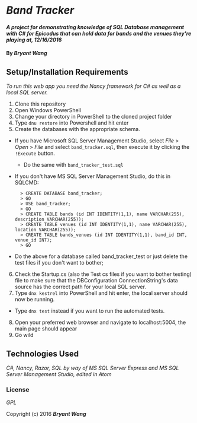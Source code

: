 # _Band Tracker_

#### _A project for demonstrating knowledge of SQL Database management with C# for Epicodus that can hold data for bands and the venues they're playing at, 12/16/2016_

#### By _**Bryant Wang**_

## Setup/Installation Requirements

_To run this web app you need the Nancy framework for C# as well as a local SQL server._

1. Clone this repository
2. Open Windows PowerShell
3. Change your directory in PowerShell to the cloned project folder
4. Type `dnu restore` into Powershell and hit enter
5. Create the databases with the appropriate schema.
  * If you have Microsoft SQL Server Management Studio, select _File_ > _Open_ > _File_ and select `band_tracker.sql`, then execute it by clicking the `!Execute` button.
    * Do the same with `band_tracker_test.sql`
  * If you don't have MS SQL Server Management Studio, do this in SQLCMD:

          > CREATE DATABASE band_tracker;
          > GO
          > USE band_tracker;
          > GO
          > CREATE TABLE bands (id INT IDENTITY(1,1), name VARCHAR(255), description VARCHAR(255));
          > CREATE TABLE venues (id INT IDENTITY(1,1), name VARCHAR(255), location VARCHAR(255));
          > CREATE TABLE bands_venues (id INT IDENTITY(1,1), band_id INT, venue_id INT);
          > GO

  * Do the above for a database called band_tracker_test or just delete the test files if you don't want to bother;
6. Check the Startup.cs (also the Test cs files if you want to bother testing) file to make sure that the DBConfiguration ConnectionString's data source has the correct path for your local SQL server.
7. Type `dnx kestrel` into PowerShell and hit enter, the local server should now be running.
  * Type `dnx test` instead if you want to run the automated tests.
8. Open your preferred web browser and navigate to localhost:5004, the main page should appear
9. Go wild

## Technologies Used

_C#, Nancy, Razor, SQL by way of MS SQL Server Express and MS SQL Server Management Studio, edited in Atom_

### License

*GPL*

Copyright (c) 2016 **_Bryant Wang_**
